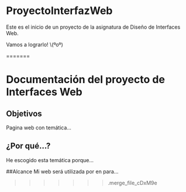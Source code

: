 # ProyectoInterfazWeb
Este es el inicio de un proyecto de la asignatura de Diseño de Interfaces Web.

Vamos a lograrlo! \\(ºoº)

=======

# Documentación del proyecto de Interfaces Web
## Objetivos
Pagina web con temática...

## ¿Por qué...?
He escogido esta temática porque...

##Alcance
Mi web será utilizada por en para...
>>>>>>> .merge_file_cDxM9e
